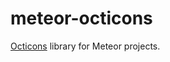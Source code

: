 meteor-octicons
===============

[Octicons](http://octicons.github.com) library for Meteor projects.
